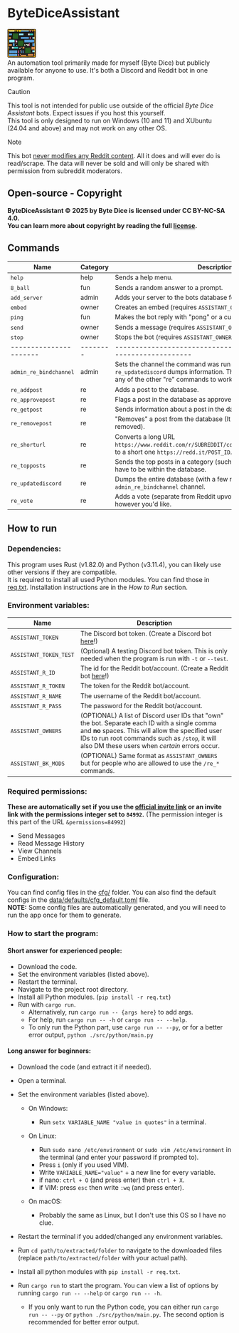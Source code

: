 <!-- If for some reason you're reading this without MD formatting - please disable word-wrap for your own good. -->
# ByteDiceAssistant
![](/BDA_icon_64x64.png)\
An automation tool primarily made for myself (Byte Dice) but publicly available for anyone to use. It's both a Discord and Reddit bot in one program.

> [!CAUTION]
> This tool is not intended for public use outside of the official *Byte Dice Assistant* bots. Expect issues if you host this yourself.\
> This tool is only designed to run on Windows (10 and 11) and XUbuntu (24.04 and above) and may not work on any other OS.

> [!NOTE]
> This bot <ins>never modifies any Reddit content</ins>. All it does and will ever do is read/scrape.
> The data will never be sold and will only be shared with permission from subreddit moderators.

## Open-source - Copyright

**ByteDiceAssistant © 2025 by Byte Dice is licensed under CC BY-NC-SA 4.0.**\
**You can learn more about copyright by reading the full [license](/LICENSE.txt).**

## Commands

| Name                   | Category | Description                                                                                                                                                         |
| -----------------------| -------- | --------------------------------------------------------------------                                                                                                |
| `help`                 | help     | Sends a help menu.                                                                                                                                                  |
| `8_ball`               | fun      | Sends a random answer to a prompt.                                                                                                                                  |
| `add_server`           | admin    | Adds your server to the bots database for storage (no data is sold).                                                                                                |
| `embed`                | owner    | Creates an embed (requires `ASSISTANT_OWNERS` for security reasons).                                                                                                |
| `ping`                 | fun      | Makes the bot reply with "pong" or a custom message.                                                                                                                |
| `send`                 | owner    | Sends a message (requires `ASSISTANT_OWNERS` for security reasons).                                                                                                 |
| `stop`                 | owner    | Stops the bot (requires `ASSISTANT_OWNERS` for security reasons).                                                                                                   |
| ---------------------- | -------- | --------------------------------------------------------------------                                                                                                |
| `admin_re_bindchannel` | admin    | Sets the channel the command was run in as the one where `re_updatediscord` dumps information. This command is required for any of the other "re" commands to work. |
| `re_addpost`           | re       | Adds a post to the database.                                                                                                                                        |
| `re_approvepost`       | re       | Flags a post in the database as approved.                                                                                                                           |
| `re_getpost`           | re       | Sends information about a post in the database.                                                                                                                     |
| `re_removepost`        | re       | "Removes" a post from the database (It actually only flags it as removed).                                                                                          |
| `re_shorturl`          | re       | Converts a long URL `https://www.reddit.com/r/SUBREDDIT/comments/POST_ID/POST_TITLE/` to a short one `https://redd.it/POST_ID`.                                     |
| `re_topposts`          | re       | Sends the top posts in a category (such as upvotes). The posts have to be within the database.                                                                      |
| `re_updatediscord`     | re       | Dumps the entire database (with a few restrictions) in the `admin_re_bindchannel` channel.                                                                          |
| `re_vote`              | re       | Adds a vote (separate from Reddit upvotes) to a post. Use votes however you'd like.                                                                                 |

## How to run
### Dependencies:

This program uses Rust (v1.82.0) and Python (v3.11.4), you can likely use other versions if they are compatible.\
It is required to install all used Python modules. You can find those in [req.txt](/req.txt). Installation instructions are in the *How to Run* section.

### Environment variables:
| **Name**               | **Description**                                                                                                                                                                                                                                         |
| ---------------------- | ------------------------------------------------------------------------------------------------------------------------------------------------------------------------------------------------------------------------------------------------------- |
| `ASSISTANT_TOKEN`      | The Discord bot token. (Create a Discord bot [here](https://discord.com/developers/docs/intro)!)                                                                                                                                                        |
| `ASSISTANT_TOKEN_TEST` | (Optional) A testing Discord bot token. This is only needed when the program is run with `-t` or `--test`.                                                                                                                                              |
| `ASSISTANT_R_ID`       | The id for the Reddit bot/account. (Create a Reddit bot [here](https://www.reddit.com/prefs/apps)!)                                                                                                                                                     |
| `ASSISTANT_R_TOKEN`    | The token for the Reddit bot/account.                                                                                                                                                                                                                   |
| `ASSISTANT_R_NAME`     | The username of the Reddit bot/account.                                                                                                                                                                                                                 |
| `ASSISTANT_R_PASS`     | The password for the Reddit bot/account.                                                                                                                                                                                                                |
| `ASSISTANT_OWNERS`     | (OPTIONAL) A list of Discord user IDs that "own" the bot. Separate each ID with a single comma and **no** spaces. This will allow the specified user IDs to run root commands such as `/stop`, it will also DM these users when *certain* errors occur. |
| `ASSISTANT_BK_MODS`    | (OPTIONAL) Same format as `ASSISTANT_OWNERS` but for people who are allowed to use the `/re_*` commands.                                                                                                                                                |

### Required permissions:
**These are automatically set if you use the [official invite link](https://discord.com/oauth2/authorize?client_id=1212127255795335208&permissions=84992&integration_type=0&scope=bot) or an invite link with the permissions integer set to `84992`.** (The permission integer is this part of the URL `&permissions=84992`)
* Send Messages
* Read Message History
* View Channels
* Embed Links

### Configuration:
You can find config files in the [cfg/](cfg/) folder. You can also find the default configs in the [data/defaults/cfg_default.toml](data/defaults/cfg_default.toml) file.\
**NOTE:** Some config files are automatically generated, and you will need to run the app once for them to generate.

### How to start the program:
#### Short answer for experienced people:
* Download the code.
* Set the environment variables (listed above).
* Restart the terminal.
* Navigate to the project root directory.
* Install all Python modules. (`pip install -r req.txt`)
* Run with `cargo run`. 
  * Alternatively, run `cargo run -- {args here}` to add args.
  * For help, run `cargo run -- -h` or `cargo run -- --help`.
  * To only run the Python part, use `cargo run -- --py`, or for a better error output, `python ./src/python/main.py`

#### Long answer for beginners:
* Download the code (and extract it if needed).
* Open a terminal.
* Set the environment variables (listed above).
  * On Windows:
    * Run `setx VARIABLE_NAME "value in quotes"` in a terminal.
    
  * On Linux:
    * Run `sudo nano /etc/environment` or `sudo vim /etc/environment` in the terminal (and enter your password if prompted to).
    * Press `i` (only if you used VIM).
    * Write `VARIABLE_NAME="value"` + a new line for every variable.
    * if nano: `ctrl + O` (and press enter) then `ctrl + X`.
    * if VIM: press `esc` then write `:wq` (and press enter).

  * On macOS:
    * Probably the same as Linux, but I don't use this OS so I have no clue.

* Restart the terminal if you added/changed any environment variables.
* Run `cd path/to/extracted/folder` to navigate to the downloaded files (replace `path/to/extracted/folder` with your actual path).
* Install all python modules with `pip install -r req.txt`.
* Run `cargo run` to start the program. You can view a list of options by running `cargo run -- --help` or `cargo run -- -h`.
  * If you only want to run the Python code, you can either run `cargo run -- --py` or `python ./src/python/main.py`. The second option is recommended for better error output.